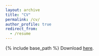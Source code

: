 ```yaml
---
layout: archive
title: "CV"
permalink: /cv/
author_profile: true
redirect_from:
  - /resume
---
```


{% include base_path %}
Download [here](http://wchoEvo.github.io/files/weichinho_cv.pdf).
